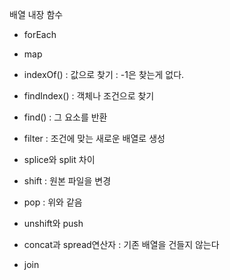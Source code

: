 배열 내장 함수



- forEach
- map
- indexOf() : 값으로 찾기 : -1은 찾는게 없다.
- findIndex() : 객체나 조건으로 찾기

- find() : 그 요소를 반환
- filter : 조건에 맞는 새로운 배열로 생성
- splice와 split 차이
- shift : 원본 파일을 변경
- pop : 위와 같음
- unshift와 push
- concat과 spread연산자 : 기존 배열을 건들지 않는다
- join 